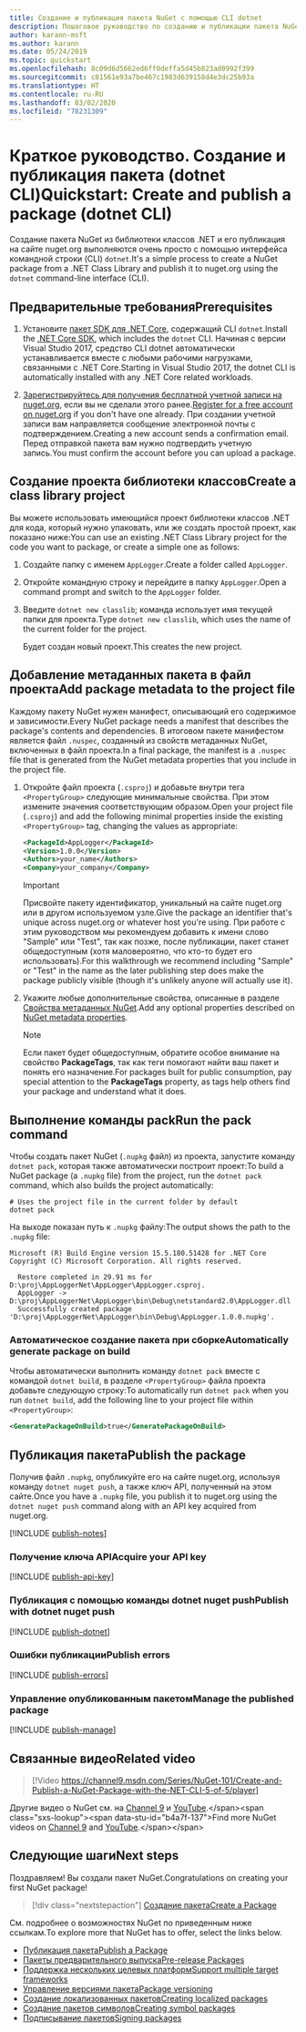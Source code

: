 ```yaml
---
title: Создание и публикация пакета NuGet с помощью CLI dotnet
description: Пошаговое руководство по созданию и публикации пакета NuGet с помощью .NET Core CLI — dotnet.
author: karann-msft
ms.author: karann
ms.date: 05/24/2019
ms.topic: quickstart
ms.openlocfilehash: 8c09d6d5662ed6ff0deffa5d45b823ad0992f399
ms.sourcegitcommit: c81561e93a7be467c1983d639158d4e3dc25b93a
ms.translationtype: HT
ms.contentlocale: ru-RU
ms.lasthandoff: 03/02/2020
ms.locfileid: "78231309"
---
```

# <a name="quickstart-create-and-publish-a-package-dotnet-cli"></a><span data-ttu-id="b4a7f-103">Краткое руководство. Создание и публикация пакета (dotnet CLI)</span><span class="sxs-lookup"><span data-stu-id="b4a7f-103">Quickstart: Create and publish a package (dotnet CLI)</span></span>

<span data-ttu-id="b4a7f-104">Создание пакета NuGet из библиотеки классов .NET и его публикация на сайте nuget.org выполняются очень просто с помощью интерфейса командной строки (CLI) `dotnet`.</span><span class="sxs-lookup"><span data-stu-id="b4a7f-104">It's a simple process to create a NuGet package from a .NET Class Library and publish it to nuget.org using the `dotnet` command-line interface (CLI).</span></span>

## <a name="prerequisites"></a><span data-ttu-id="b4a7f-105">Предварительные требования</span><span class="sxs-lookup"><span data-stu-id="b4a7f-105">Prerequisites</span></span>

1. <span data-ttu-id="b4a7f-106">Установите [пакет SDK для .NET Core](https://www.microsoft.com/net/download/), содержащий CLI `dotnet`.</span><span class="sxs-lookup"><span data-stu-id="b4a7f-106">Install the [.NET Core SDK](https://www.microsoft.com/net/download/), which includes the `dotnet` CLI.</span></span> <span data-ttu-id="b4a7f-107">Начиная с версии Visual Studio 2017, средство CLI dotnet автоматически устанавливается вместе с любыми рабочими нагрузками, связанными с .NET Core.</span><span class="sxs-lookup"><span data-stu-id="b4a7f-107">Starting in Visual Studio 2017, the dotnet CLI is automatically installed with any .NET Core related workloads.</span></span>

1. <span data-ttu-id="b4a7f-108">[Зарегистрируйтесь для получения бесплатной учетной записи на nuget.org](https://www.nuget.org/users/account/LogOn?returnUrl=%2F), если вы не сделали этого ранее.</span><span class="sxs-lookup"><span data-stu-id="b4a7f-108">[Register for a free account on nuget.org](https://www.nuget.org/users/account/LogOn?returnUrl=%2F) if you don't have one already.</span></span> <span data-ttu-id="b4a7f-109">При создании учетной записи вам направляется сообщение электронной почты с подтверждением.</span><span class="sxs-lookup"><span data-stu-id="b4a7f-109">Creating a new account sends a confirmation email.</span></span> <span data-ttu-id="b4a7f-110">Перед отправкой пакета вам нужно подтвердить учетную запись.</span><span class="sxs-lookup"><span data-stu-id="b4a7f-110">You must confirm the account before you can upload a package.</span></span>

## <a name="create-a-class-library-project"></a><span data-ttu-id="b4a7f-111">Создание проекта библиотеки классов</span><span class="sxs-lookup"><span data-stu-id="b4a7f-111">Create a class library project</span></span>

<span data-ttu-id="b4a7f-112">Вы можете использовать имеющийся проект библиотеки классов .NET для кода, который нужно упаковать, или же создать простой проект, как показано ниже:</span><span class="sxs-lookup"><span data-stu-id="b4a7f-112">You can use an existing .NET Class Library project for the code you want to package, or create a simple one as follows:</span></span>

1. <span data-ttu-id="b4a7f-113">Создайте папку с именем `AppLogger`.</span><span class="sxs-lookup"><span data-stu-id="b4a7f-113">Create a folder called `AppLogger`.</span></span>

1. <span data-ttu-id="b4a7f-114">Откройте командную строку и перейдите в папку `AppLogger`.</span><span class="sxs-lookup"><span data-stu-id="b4a7f-114">Open a command prompt and switch to the `AppLogger` folder.</span></span>

1. <span data-ttu-id="b4a7f-115">Введите `dotnet new classlib`; команда использует имя текущей папки для проекта.</span><span class="sxs-lookup"><span data-stu-id="b4a7f-115">Type `dotnet new classlib`, which uses the name of the current folder for the project.</span></span>

   <span data-ttu-id="b4a7f-116">Будет создан новый проект.</span><span class="sxs-lookup"><span data-stu-id="b4a7f-116">This creates the new project.</span></span>

## <a name="add-package-metadata-to-the-project-file"></a><span data-ttu-id="b4a7f-117">Добавление метаданных пакета в файл проекта</span><span class="sxs-lookup"><span data-stu-id="b4a7f-117">Add package metadata to the project file</span></span>

<span data-ttu-id="b4a7f-118">Каждому пакету NuGet нужен манифест, описывающий его содержимое и зависимости.</span><span class="sxs-lookup"><span data-stu-id="b4a7f-118">Every NuGet package needs a manifest that describes the package's contents and dependencies.</span></span> <span data-ttu-id="b4a7f-119">В итоговом пакете манифестом является файл `.nuspec`, созданный из свойств метаданных NuGet, включенных в файл проекта.</span><span class="sxs-lookup"><span data-stu-id="b4a7f-119">In a final package, the manifest is a `.nuspec` file that is generated from the NuGet metadata properties that you include in the project file.</span></span>

1. <span data-ttu-id="b4a7f-120">Откройте файл проекта (`.csproj`) и добавьте внутри тега `<PropertyGroup>` следующие минимальные свойства. При этом измените значения соответствующим образом.</span><span class="sxs-lookup"><span data-stu-id="b4a7f-120">Open your project file (`.csproj`) and add the following minimal properties inside the existing `<PropertyGroup>` tag, changing the values as appropriate:</span></span>

    ```xml
    <PackageId>AppLogger</PackageId>
    <Version>1.0.0</Version>
    <Authors>your_name</Authors>
    <Company>your_company</Company>
    ```

    > [!Important]
    > <span data-ttu-id="b4a7f-121">Присвойте пакету идентификатор, уникальный на сайте nuget.org или в другом используемом узле.</span><span class="sxs-lookup"><span data-stu-id="b4a7f-121">Give the package an identifier that's unique across nuget.org or whatever host you're using.</span></span> <span data-ttu-id="b4a7f-122">При работе с этим руководством мы рекомендуем добавить к имени слово "Sample" или "Test", так как позже, после публикации, пакет станет общедоступным (хотя маловероятно, что кто-то будет его использовать).</span><span class="sxs-lookup"><span data-stu-id="b4a7f-122">For this walkthrough we recommend including "Sample" or "Test" in the name as the later publishing step does make the package publicly visible (though it's unlikely anyone will actually use it).</span></span>

1. <span data-ttu-id="b4a7f-123">Укажите любые дополнительные свойства, описанные в разделе [Свойства метаданных NuGet](/dotnet/core/tools/csproj#nuget-metadata-properties).</span><span class="sxs-lookup"><span data-stu-id="b4a7f-123">Add any optional properties described on [NuGet metadata properties](/dotnet/core/tools/csproj#nuget-metadata-properties).</span></span>

    > [!Note]
    > <span data-ttu-id="b4a7f-124">Если пакет будет общедоступным, обратите особое внимание на свойство **PackageTags**, так как теги помогают найти ваш пакет и понять его назначение.</span><span class="sxs-lookup"><span data-stu-id="b4a7f-124">For packages built for public consumption, pay special attention to the **PackageTags** property, as tags help others find your package and understand what it does.</span></span>

## <a name="run-the-pack-command"></a><span data-ttu-id="b4a7f-125">Выполнение команды pack</span><span class="sxs-lookup"><span data-stu-id="b4a7f-125">Run the pack command</span></span>

<span data-ttu-id="b4a7f-126">Чтобы создать пакет NuGet (`.nupkg` файл) из проекта, запустите команду `dotnet pack`, которая также автоматически построит проект:</span><span class="sxs-lookup"><span data-stu-id="b4a7f-126">To build a NuGet package (a `.nupkg` file) from the project, run the `dotnet pack` command, which also builds the project automatically:</span></span>

```dotnetcli
# Uses the project file in the current folder by default
dotnet pack
```

<span data-ttu-id="b4a7f-127">На выходе показан путь к `.nupkg` файлу:</span><span class="sxs-lookup"><span data-stu-id="b4a7f-127">The output shows the path to the `.nupkg` file:</span></span>

```output
Microsoft (R) Build Engine version 15.5.180.51428 for .NET Core
Copyright (C) Microsoft Corporation. All rights reserved.

  Restore completed in 29.91 ms for D:\proj\AppLoggerNet\AppLogger\AppLogger.csproj.
  AppLogger -> D:\proj\AppLoggerNet\AppLogger\bin\Debug\netstandard2.0\AppLogger.dll
  Successfully created package 'D:\proj\AppLoggerNet\AppLogger\bin\Debug\AppLogger.1.0.0.nupkg'.
```

### <a name="automatically-generate-package-on-build"></a><span data-ttu-id="b4a7f-128">Автоматическое создание пакета при сборке</span><span class="sxs-lookup"><span data-stu-id="b4a7f-128">Automatically generate package on build</span></span>

<span data-ttu-id="b4a7f-129">Чтобы автоматически выполнить команду `dotnet pack` вместе с командой `dotnet build`, в разделе `<PropertyGroup>` файла проекта добавьте следующую строку:</span><span class="sxs-lookup"><span data-stu-id="b4a7f-129">To automatically run `dotnet pack` when you run `dotnet build`, add the following line to your project file within `<PropertyGroup>`:</span></span>

```xml
<GeneratePackageOnBuild>true</GeneratePackageOnBuild>
```

## <a name="publish-the-package"></a><span data-ttu-id="b4a7f-130">Публикация пакета</span><span class="sxs-lookup"><span data-stu-id="b4a7f-130">Publish the package</span></span>

<span data-ttu-id="b4a7f-131">Получив файл `.nupkg`, опубликуйте его на сайте nuget.org, используя команду `dotnet nuget push`, а также ключ API, полученный на этом сайте.</span><span class="sxs-lookup"><span data-stu-id="b4a7f-131">Once you have a `.nupkg` file, you publish it to nuget.org using the `dotnet nuget push` command along with an API key acquired from nuget.org.</span></span>

[!INCLUDE [publish-notes](includes/publish-notes.md)]

### <a name="acquire-your-api-key"></a><span data-ttu-id="b4a7f-132">Получение ключа API</span><span class="sxs-lookup"><span data-stu-id="b4a7f-132">Acquire your API key</span></span>

[!INCLUDE [publish-api-key](includes/publish-api-key.md)]

### <a name="publish-with-dotnet-nuget-push"></a><span data-ttu-id="b4a7f-133">Публикация с помощью команды dotnet nuget push</span><span class="sxs-lookup"><span data-stu-id="b4a7f-133">Publish with dotnet nuget push</span></span>

[!INCLUDE [publish-dotnet](includes/publish-dotnet.md)]

### <a name="publish-errors"></a><span data-ttu-id="b4a7f-134">Ошибки публикации</span><span class="sxs-lookup"><span data-stu-id="b4a7f-134">Publish errors</span></span>

[!INCLUDE [publish-errors](includes/publish-errors.md)]

### <a name="manage-the-published-package"></a><span data-ttu-id="b4a7f-135">Управление опубликованным пакетом</span><span class="sxs-lookup"><span data-stu-id="b4a7f-135">Manage the published package</span></span>

[!INCLUDE [publish-manage](includes/publish-manage.md)]

## <a name="related-video"></a><span data-ttu-id="b4a7f-136">Связанные видео</span><span class="sxs-lookup"><span data-stu-id="b4a7f-136">Related video</span></span>

> [!Video https://channel9.msdn.com/Series/NuGet-101/Create-and-Publish-a-NuGet-Package-with-the-NET-CLI-5-of-5/player]

<span data-ttu-id="b4a7f-137">Другие видео о NuGet см. на [Channel 9](https://channel9.msdn.com/Series/NuGet-101) и [YouTube](https://www.youtube.com/playlist?list=PLdo4fOcmZ0oVLvfkFk8O9h6v2Dcdh2bh_).</span><span class="sxs-lookup"><span data-stu-id="b4a7f-137">Find more NuGet videos on [Channel 9](https://channel9.msdn.com/Series/NuGet-101) and [YouTube](https://www.youtube.com/playlist?list=PLdo4fOcmZ0oVLvfkFk8O9h6v2Dcdh2bh_).</span></span>

## <a name="next-steps"></a><span data-ttu-id="b4a7f-138">Следующие шаги</span><span class="sxs-lookup"><span data-stu-id="b4a7f-138">Next steps</span></span>

<span data-ttu-id="b4a7f-139">Поздравляем! Вы создали пакет NuGet.</span><span class="sxs-lookup"><span data-stu-id="b4a7f-139">Congratulations on creating your first NuGet package!</span></span>

> [!div class="nextstepaction"]
> [<span data-ttu-id="b4a7f-140">Создание пакета</span><span class="sxs-lookup"><span data-stu-id="b4a7f-140">Create a Package</span></span>](../create-packages/creating-a-package-dotnet-cli.md)

<span data-ttu-id="b4a7f-141">См. подробнее о возможностях NuGet по приведенным ниже ссылкам.</span><span class="sxs-lookup"><span data-stu-id="b4a7f-141">To explore more that NuGet has to offer, select the links below.</span></span>

- [<span data-ttu-id="b4a7f-142">Публикация пакета</span><span class="sxs-lookup"><span data-stu-id="b4a7f-142">Publish a Package</span></span>](../nuget-org/publish-a-package.md)
- [<span data-ttu-id="b4a7f-143">Пакеты предварительного выпуска</span><span class="sxs-lookup"><span data-stu-id="b4a7f-143">Pre-release Packages</span></span>](../create-packages/Prerelease-Packages.md)
- [<span data-ttu-id="b4a7f-144">Поддержка нескольких целевых платформ</span><span class="sxs-lookup"><span data-stu-id="b4a7f-144">Support multiple target frameworks</span></span>](../create-packages/multiple-target-frameworks-project-file.md)
- [<span data-ttu-id="b4a7f-145">Управление версиями пакета</span><span class="sxs-lookup"><span data-stu-id="b4a7f-145">Package versioning</span></span>](../concepts/package-versioning.md)
- [<span data-ttu-id="b4a7f-146">Создание локализованных пакетов</span><span class="sxs-lookup"><span data-stu-id="b4a7f-146">Creating localized packages</span></span>](../create-packages/creating-localized-packages.md)
- [<span data-ttu-id="b4a7f-147">Создание пакетов символов</span><span class="sxs-lookup"><span data-stu-id="b4a7f-147">Creating symbol packages</span></span>](../create-packages/symbol-packages-snupkg.md)
- [<span data-ttu-id="b4a7f-148">Подписывание пакетов</span><span class="sxs-lookup"><span data-stu-id="b4a7f-148">Signing packages</span></span>](../create-packages/Sign-a-package.md)
